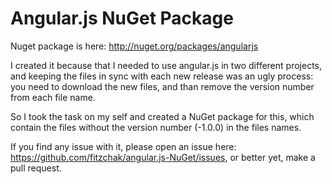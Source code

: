 # Angular.js NuGet Package

Nuget package is here: http://nuget.org/packages/angularjs

I created it because that I needed to use angular.js in two different projects, and keeping the files in sync with each new release was an ugly process: you need to download the new files, and than remove the version number from each file name. 

So I took the task on my self and created a NuGet package for this, which contain the files without the version number (-1.0.0) in the files names.

If you find any issue with it, please open an issue here: https://github.com/fitzchak/angular.js-NuGet/issues, or better yet, make a pull request.